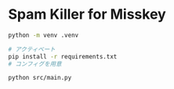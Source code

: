 # Spam Killer for Misskey

```bash
python -m venv .venv

# アクティベート
pip install -r requirements.txt
# コンフィグを用意

python src/main.py
```

